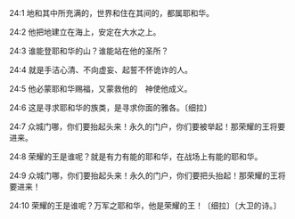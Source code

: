 <a id="1"></a>24:1  地和其中所充满的，世界和住在其间的，都属耶和华。  

<a id="2"></a>24:2  他把地建立在海上，安定在大水之上。  

<a id="3"></a>24:3  谁能登耶和华的山？谁能站在他的圣所？  

<a id="4"></a>24:4  就是手洁心清、不向虚妄、起誓不怀诡诈的人。  

<a id="5"></a>24:5  他必蒙耶和华赐福，又蒙救他的　神使他成义。  

<a id="6"></a>24:6  这是寻求耶和华的族类，是寻求你面的雅各。〔细拉〕  

<a id="7"></a>24:7  众城门哪，你们要抬起头来！永久的门户，你们要被举起！那荣耀的王将要进来。  

<a id="8"></a>24:8  荣耀的王是谁呢？就是有力有能的耶和华，在战场上有能的耶和华。  

<a id="9"></a>24:9  众城门哪，你们要抬起头来！永久的门户，你们要把头抬起！那荣耀的王将要进来！  

<a id="10"></a>24:10  荣耀的王是谁呢？万军之耶和华，他是荣耀的王！〔细拉〕〔大卫的诗。〕  
